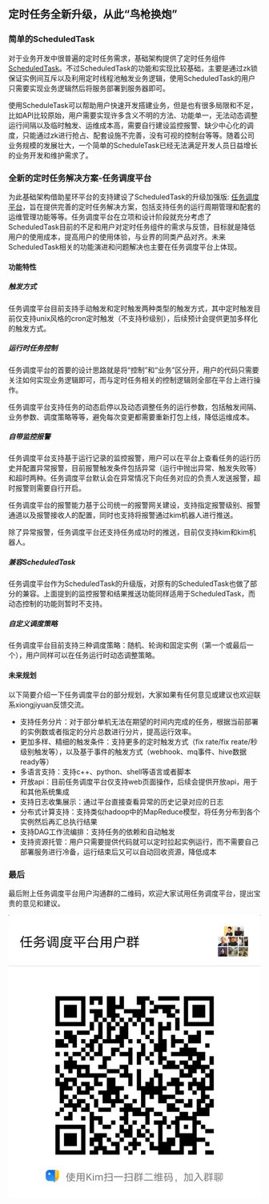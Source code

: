 ## 定时任务全新升级，从此“鸟枪换炮”

### 简单的ScheduledTask
对于业务开发中很普遍的定时任务需求，基础架构提供了定时任务组件[ScheduledTask](https://wiki.corp.kuaishou.com/x/EbUJD)。不过ScheduledTask的功能和实现比较基础，主要是通过zk锁保证实例间互斥以及利用定时线程池触发业务逻辑，使用ScheduledTask的用户只需要实现业务逻辑然后将服务部署到服务器即可。

使用ScheduleTask可以帮助用户快速开发搭建业务，但是也有很多局限和不足，比如API比较原始，用户需要实现许多含义不明的方法、功能单一，无法动态调整运行间隔以及临时触发、运维成本高，需要自行建设监控报警、缺少中心化的调度，只能通过zk进行抢占、配套设施不完善，没有可视的控制台等等。随着公司业务规模的发展壮大，一个简单的ScheduleTask已经无法满足开发人员日益增长的业务开发和维护需求了。

### 全新的定时任务解决方案-任务调度平台
为此基础架构借助星环平台的支持建设了ScheduledTask的升级加强版: [任务调度平台](https://halo.corp.kuaishou.com/task/#/task)，旨在提供完善的定时任务解决方案，包括支持任务的运行周期管理和配套的运维管理功能等等。任务调度平台在立项和设计阶段就充分考虑了ScheduledTask目前的不足和用户对定时任务组件的需求与反馈，目标就是降低用户的使用成本，提高用户的使用体验，与业界的同类产品对齐。未来ScheduledTask相关的功能演进和问题解决也主要在任务调度平台上体现。

#### 功能特性

##### 触发方式

任务调度平台目前支持手动触发和定时触发两种类型的触发方式，其中定时触发目前仅支持unix风格的cron定时触发（不支持秒级别），后续预计会提供更加多样化的触发方式。

##### 运行时任务控制

任务调度平台的首要的设计思路就是将“控制”和“业务”区分开，用户的代码只需要关注如何实现业务逻辑即可，而与定时任务相关的控制逻辑则全部在平台上进行操作。

任务调度平台支持任务的动态启停以及动态调整任务的运行参数，包括触发间隔、业务参数、调度策略等等，避免每次变更都需要重新打包上线，降低运维成本。

##### 自带监控报警
任务调度平台支持基于运行记录的监控报警，用户可以在平台上查看任务的运行历史并配置异常报警，目前报警触发条件包括异常（运行中抛出异常、触发失败等）和超时两种。任务调度平台默认会在异常情况下向任务对应的负责人发送报警，超时报警则需要自行开启。

任务调度平台的报警能力基于公司统一的报警网关建设，支持指定报警级别、报警通道以及报警接收人的配置，同时也支持将报警通过kim机器人进行推送。

除了异常报警，任务调度平台还支持任务成功时的推送，目前仅支持kim和kim机器人。

##### 兼容ScheduledTask

任务调度平台作为ScheduledTask的升级版，对原有的ScheduledTask也做了部分的兼容。上面提到的监控报警和结果推送功能同样适用于ScheduledTask，而动态控制的功能则暂时不支持。

##### 自定义调度策略

任务调度平台目前支持三种调度策略：随机、轮询和固定实例（第一个或最后一个），用户同样可以在任务运行时动态调整策略。

#### 未来规划
以下简要介绍一下任务调度平台的部分规划，大家如果有任何意见或建议也欢迎联系xiongjiyuan反馈交流。

* 支持任务分片：对于部分单机无法在期望的时间内完成的任务，根据当前部署的实例数或者指定的分片总数进行分片，提高运行效率。
* 更加多样、精细的触发条件：支持更多的定时触发方式（fix rate/fix reate/秒级别触发等），以及基于事件的触发方式（webhook、mq事件、hive数据ready等）
* 多语言支持：支持c++、python、shell等语言或者脚本
* 开放api：目前任务调度平台仅支持web页面操作，后续会提供开放api，用于和其他系统集成
* 支持日志收集展示：通过平台直接查看异常的历史记录对应的日志
* 分布式计算支持：支持类似hadoop中的MapReduce模型，将任务分布到各个实例然后再汇总执行结果
* 支持DAG工作流编排：支持任务的依赖和自动触发
* 支持资源托管：用户只需要提供代码就可以定时拉起实例运行，而不需要自己部署服务进行冷备，运行结束后又可以自动回收资源，降低成本

### 最后
最后附上任务调度平台用户沟通群的二维码，欢迎大家试用任务调度平台，提出宝贵的意见和建议。

![3328b86a47334e4f277568055a92a933.png](/img/二维码.png)

